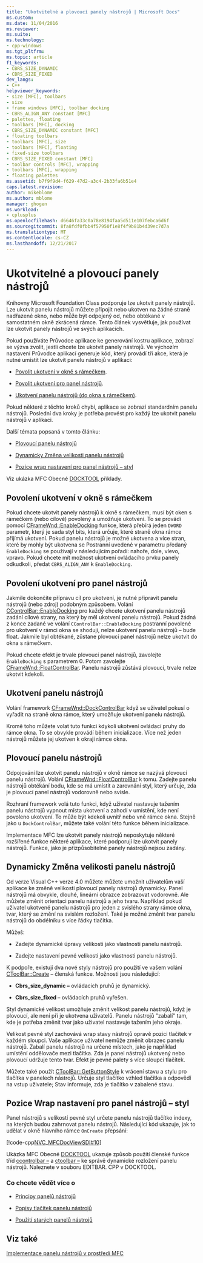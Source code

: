 ```yaml
---
title: "Ukotvitelné a plovoucí panely nástrojů | Microsoft Docs"
ms.custom: 
ms.date: 11/04/2016
ms.reviewer: 
ms.suite: 
ms.technology:
- cpp-windows
ms.tgt_pltfrm: 
ms.topic: article
f1_keywords:
- CBRS_SIZE_DYNAMIC
- CBRS_SIZE_FIXED
dev_langs:
- C++
helpviewer_keywords:
- size [MFC], toolbars
- size
- frame windows [MFC], toolbar docking
- CBRS_ALIGN_ANY constant [MFC]
- palettes, floating
- toolbars [MFC], docking
- CBRS_SIZE_DYNAMIC constant [MFC]
- floating toolbars
- toolbars [MFC], size
- toolbars [MFC], floating
- fixed-size toolbars
- CBRS_SIZE_FIXED constant [MFC]
- toolbar controls [MFC], wrapping
- toolbars [MFC], wrapping
- floating palettes
ms.assetid: b7f9f9d4-f629-47d2-a3c4-2b33fa6b51e4
caps.latest.revision: 
author: mikeblome
ms.author: mblome
manager: ghogen
ms.workload:
- cplusplus
ms.openlocfilehash: d6646fa33c0a78e8194faa5d511e107febca6d6f
ms.sourcegitcommit: 8fa8fdf0fbb4f57950f1e8f4f9b81b4d39ec7d7a
ms.translationtype: MT
ms.contentlocale: cs-CZ
ms.lasthandoff: 12/21/2017
---
```

# <a name="docking-and-floating-toolbars"></a>Ukotvitelné a plovoucí panely nástrojů
Knihovny Microsoft Foundation Class podporuje lze ukotvit panely nástrojů. Lze ukotvit panelu nástrojů můžete připojit nebo ukotven na žádné straně nadřazené okno, nebo může být odpojený od, nebo obtékané v samostatném okně zkrácená rámce. Tento článek vysvětluje, jak používat lze ukotvit panely nástrojů ve svých aplikacích.  
  
 Pokud používáte Průvodce aplikace ke generování kostru aplikace, zobrazí se výzva zvolit, jestli chcete lze ukotvit panely nástrojů. Ve výchozím nastavení Průvodce aplikací generuje kód, který provádí tři akce, která je nutné umístit lze ukotvit panelu nástrojů v aplikaci:  
  
-   [Povolit ukotvení v okně s rámečkem](#_core_enabling_docking_in_a_frame_window).  
  
-   [Povolit ukotvení pro panel nástrojů](#_core_enabling_docking_for_a_toolbar).  
  
-   [Ukotvení panelu nástrojů (do okna s rámečkem)](#_core_docking_the_toolbar).  
  
 Pokud některé z těchto kroků chybí, aplikace se zobrazí standardním panelu nástrojů. Poslední dva kroky je potřeba provést pro každý lze ukotvit panelu nástrojů v aplikaci.  
  
 Další témata popsaná v tomto článku:  
  
-   [Plovoucí panelu nástrojů](#_core_floating_the_toolbar)  
  
-   [Dynamicky Změna velikosti panelu nástrojů](#_core_dynamically_resizing_the_toolbar)  
  
-   [Pozice wrap nastavení pro panel nástrojů – styl](#_core_setting_wrap_positions_for_a_fixed_style_toolbar)  
  
 Viz ukázka MFC Obecné [DOCKTOOL](../visual-cpp-samples.md) příklady.  
  
##  <a name="_core_enabling_docking_in_a_frame_window"></a>Povolení ukotvení v okně s rámečkem  
 Pokud chcete ukotvit panely nástrojů k okně s rámečkem, musí být oken s rámečkem (nebo cílové) povolený a umožňuje ukotvení. To se provádí pomocí [CFrameWnd::EnableDocking](../mfc/reference/cframewnd-class.md#enabledocking) funkce, která přebírá jeden `DWORD` parametr, který je sada styl bits, která určuje, které straně okna rámce přijímá ukotvení. Pokud panelu nástrojů je možné ukotvena a více stran, které by mohly být ukotvena se Postranní uvedené v parametru předaný `EnableDocking` se používají v následujícím pořadí: nahoře, dole, vlevo, vpravo. Pokud chcete mít možnost ukotvení ovládacího prvku panely odkudkoli, předat `CBRS_ALIGN_ANY` k `EnableDocking`.  
  
##  <a name="_core_enabling_docking_for_a_toolbar"></a>Povolení ukotvení pro panel nástrojů  
 Jakmile dokončíte přípravu cíl pro ukotvení, je nutné připravit panelu nástrojů (nebo zdroj) podobným způsobem. Volání [CControlBar::EnableDocking](../mfc/reference/ccontrolbar-class.md#enabledocking) pro každý chcete ukotvení panelu nástrojů zadání cílové strany, na který by měl ukotvení panelu nástrojů. Pokud žádná z konce zadané ve volání `CControlBar::EnableDocking` postranní povolené pro ukotvení v rámci okna se shodují, nelze ukotvení panelu nástrojů – bude float. Jakmile byl obtékané, zůstane plovoucí panel nástrojů nelze ukotvit do okna s rámečkem.  
  
 Pokud chcete efekt je trvale plovoucí panel nástrojů, zavolejte `EnableDocking` s parametrem 0. Potom zavolejte [CFrameWnd::FloatControlBar](../mfc/reference/cframewnd-class.md#floatcontrolbar). Panelu nástrojů zůstává plovoucí, trvale nelze ukotvit kdekoli.  
  
##  <a name="_core_docking_the_toolbar"></a>Ukotvení panelu nástrojů  
 Volání framework [CFrameWnd::DockControlBar](../mfc/reference/cframewnd-class.md#dockcontrolbar) když se uživatel pokusí o vyřadit na straně okna rámce, který umožňuje ukotvení panelu nástrojů.  
  
 Kromě toho můžete volat tuto funkci kdykoli ukotvení ovládací pruhy do rámce okna. To se obvykle provádí během inicializace. Více než jeden nástrojů můžete jej ukotven k okraji rámce okna.  
  
##  <a name="_core_floating_the_toolbar"></a>Plovoucí panelu nástrojů  
 Odpojování lze ukotvit panelu nástrojů v okně rámce se nazývá plovoucí panelu nástrojů. Volání [CFrameWnd::FloatControlBar](../mfc/reference/cframewnd-class.md#floatcontrolbar) k tomu. Zadejte panelu nástrojů obtékání bodu, kde se má umístit a zarovnání styl, který určuje, zda je plovoucí panel nástrojů vodorovně nebo svisle.  
  
 Rozhraní framework volá tuto funkci, když uživatel nastavuje tažením panelu nástrojů vypnout místa ukotvení a zahodí v umístění, kde není povoleno ukotvení. To může být kdekoli uvnitř nebo vně rámce okna. Stejně jako u `DockControlBar`, můžete také volání této funkce během inicializace.  
  
 Implementace MFC lze ukotvit panely nástrojů neposkytuje některé rozšířené funkce některé aplikace, které podporují lze ukotvit panely nástrojů. Funkce, jako je přizpůsobitelné panely nástrojů nejsou zadány.  
  
##  <a name="_core_dynamically_resizing_the_toolbar"></a>Dynamicky Změna velikosti panelu nástrojů  
 Od verze Visual C++ verze 4.0 můžete můžete umožnit uživatelům vaší aplikace ke změně velikosti plovoucí panely nástrojů dynamicky. Panel nástrojů má obvykle, dlouhé, lineární obrazce zobrazovat vodorovně. Ale můžete změnit orientaci panelu nástrojů a jeho tvaru. Například pokud uživatel ukotvené panelu nástrojů pro jeden z svislého strany rámce okna, tvar, který se změní na svislém rozložení. Také je možné změnit tvar panelu nástrojů do obdélníku s více řádky tlačítka.  
  
 Můžeš:  
  
-   Zadejte dynamické úpravy velikosti jako vlastnosti panelu nástrojů.  
  
-   Zadejte nastavení pevné velikosti jako vlastnosti panelu nástrojů.  
  
 K podpoře, existují dva nové styly nástrojů pro použití ve vašem volání [CToolBar::Create](../mfc/reference/ctoolbar-class.md#create) – členská funkce. Možnosti jsou následující:  
  
-   **Cbrs_size_dynamic –** ovládacích pruhů je dynamický.  
  
-   **Cbrs_size_fixed –** ovládacích pruhů vyřešen.  
  
 Styl dynamické velikost umožňuje změnit velikost panelu nástrojů, když je plovoucí, ale není při je ukotvena uživatelů. Panelu nástrojů "zabalí" tam, kde je potřeba změnit tvar jako uživatel nastavuje tažením jeho okraje.  
  
 Velikost pevné styl zachovává wrap stavy nástrojů opravě pozici tlačítek v každém sloupci. Vaše aplikace uživatel nemůže změnit obrazec panelu nástrojů. Zabalí panelu nástrojů na určené místech, jako je například umístění oddělovače mezi tlačítka. Zda je panel nástrojů ukotvený nebo plovoucí udržuje tento tvar. Efekt je pevné palety s více sloupci tlačítek.  
  
 Můžete také použít [CToolBar::GetButtonStyle](../mfc/reference/ctoolbar-class.md#getbuttonstyle) k vrácení stavu a stylu pro tlačítka v panelech nástrojů. Určuje styl tlačítko vzhled tlačítka a odpovědí na vstup uživatele; Stav informuje, zda je tlačítko v zabalené stavu.  
  
##  <a name="_core_setting_wrap_positions_for_a_fixed_style_toolbar"></a>Pozice Wrap nastavení pro panel nástrojů – styl  
 Panel nástrojů s velikostí pevné styl určete panelu nástrojů tlačítko indexy, na kterých budou zahrnovat panelu nástrojů. Následující kód ukazuje, jak to udělat v okně hlavního rámce `OnCreate` přepsání:  
  
 [!code-cpp[NVC_MFCDocViewSDI#10](../mfc/codesnippet/cpp/docking-and-floating-toolbars_1.cpp)]  
  
 Ukázka MFC Obecné [DOCKTOOL](../visual-cpp-samples.md) ukazuje způsob použití členské funkce tříd [ccontrolbar –](../mfc/reference/ccontrolbar-class.md) a [ctoolbar –](../mfc/reference/ctoolbar-class.md) ke správě dynamické rozložení panelu nástrojů. Naleznete v souboru EDITBAR. CPP v DOCKTOOL.  
  
### <a name="what-do-you-want-to-know-more-about"></a>Co chcete vědět více o  
  
-   [Principy panelů nástrojů](../mfc/toolbar-fundamentals.md)  
  
-   [Popisy tlačítek panelu nástrojů](../mfc/toolbar-tool-tips.md)  
  
-   [Použití starých panelů nástrojů](../mfc/using-your-old-toolbars.md)  
  
## <a name="see-also"></a>Viz také  
 [Implementace panelu nástrojů v prostředí MFC](../mfc/mfc-toolbar-implementation.md)

